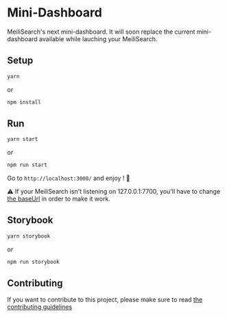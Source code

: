 # Mini-Dashboard

MeiliSearch's next mini-dashboard. It will soon replace the current mini-dashboard available while lauching your MeiliSearch.

## Setup

```bash
yarn
```

or

```bash
npm install
```

## Run

```bash
yarn start
```

or

```bash
npm run start
```

Go to `http://localhost:3000/` and enjoy ! 🎉

⚠️ If your MeiliSearch isn't listening on 127.0.0.1:7700, you'll have to change [the baseUrl](https://github.com/meilisearch/mini-dashboard/blob/main/src/App.js#L21) in order to make it work.

## Storybook

```bash
yarn storybook
```

or

```bash
npm run storybook
```

## Contributing

If you want to contribute to this project, please make sure to read [the contributing guidelines](./CONTRIBUTING.md)
